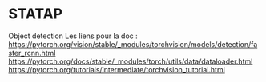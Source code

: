 # STATAP
Object detection
Les liens pour la doc :
https://pytorch.org/vision/stable/_modules/torchvision/models/detection/faster_rcnn.html
https://pytorch.org/docs/stable/_modules/torch/utils/data/dataloader.html
https://pytorch.org/tutorials/intermediate/torchvision_tutorial.html
